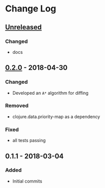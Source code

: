 # Change Log

## [Unreleased]
### Changed
- docs

## [0.2.0] - 2018-04-30
### Changed
- Developed an `A*` algorithm for diffing

### Removed
- clojure.data.priority-map as a dependency 

### Fixed
- all tests passing

## 0.1.1 - 2018-03-04
### Added
- Initial commits

[Unreleased]: https://github.com/juji-io/editscript/compare/0.2.0...HEAD
[0.2.0]: https://github.com/juji-io/editscript/compare/0.1.1...0.2.0
